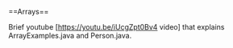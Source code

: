==Arrays==

Brief youtube [https://youtu.be/iUcgZpt0Bv4 video] that explains ArrayExamples.java and Person.java.

